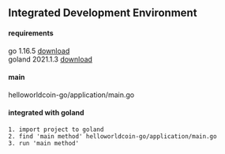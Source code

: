 ## Integrated Development Environment
#### requirements
go 1.16.5  [download](https://go.dev/dl/)  
goland 2021.1.3  [download](https://www.jetbrains.com/go/download/other.html)  

#### main
helloworldcoin-go/application/main.go

#### integrated with goland
``` 
1. import project to goland
2. find 'main method' helloworldcoin-go/application/main.go
3. run 'main method'
```


